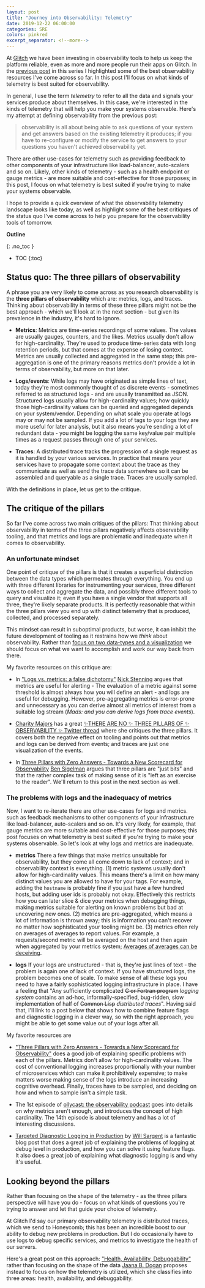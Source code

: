 ```yaml
---
layout: post
title: "Journey into Observability: Telemetry"
date: 2019-12-22 06:00:00
categories: SRE
colors: pinkred
excerpt_separator: <!--more-->
---
```


At [Glitch](https://glitch.com/create) we have been investing in observability tools to help us keep the platform reliable, even as more and more people run their apps on Glitch. In the [previous post](https://mads-hartmann.com/sre/2019/08/04/journey-into-observability-reading-material.html) in this series I highlighted some of the best observability resources I've come across so far. In this post I'll focus on what kinds of telemetry is best suited for observability.

<!--more-->

In general, I use the term _telemetry_ to refer to all the data and signals your services produce about themselves. In this case, we're interested in the kinds of telemetry that will help you make your systems observable. Here's my attempt at defining observability from the previous post:

> observability is all about being able to ask questions of your system and get answers based on the existing telemetry it produces; if you have to re-configure or modify the service to get answers to your questions you haven't achieved observability yet.

There are other use-cases for telemetry such as providing feedback to other components of your infrastructure like load-balancer, auto-scalers and so on. Likely, other kinds of telemetry - such as a health endpoint or gauge metrics - are more suitable and cost-effective for those purposes; in this post, I focus on what telemetry is best suited if you're trying to make your systems observable.

I hope to provide a quick overview of what the observability telemetry landscape looks like today, as well as highlight some of the best critiques of the status quo I've come across to help you prepare for the observability tools of tomorrow.

**Outline**

{: .no_toc }
* TOC
{:toc}

## Status quo: The three pillars of observability

A phrase you are very likely to come across as you research observability is the **three pillars of observability** which are: metrics, logs, and traces. Thinking about observability in terms of these three pillars might not be the best approach - which we'll look at in the next section - but given its prevalence in the industry, it's hard to ignore.

- **Metrics**: Metrics are time-series recordings of some values. The values are usually gauges, counters, and the likes. Metrics usually don't allow for high-cardinality. They're used to produce time-series data with long retention periods, but that comes at the expense of losing context. Metrics are usually collected and aggregated in the same step; this pre-aggregation is one of the primary reasons metrics don't provide a lot in terms of observability, but more on that later.

- **Logs/events**: While logs may have originated as simple lines of text, today they're most commonly thought of as discrete events - sometimes referred to as structured logs - and are usually transmitted as JSON. Structured logs usually allow for high-cardinality values; how quickly those high-cardinality values can be queried and aggregated depends on your system/vendor. Depending on what scale you operate at logs may or may not be sampled. If you add a lot of tags to your logs they are more useful for later analysis, but it also means you’re sending a lot of redundant data - you might be logging the same key/value pair multiple times as a request passes through one of your services.

- **Traces**: A distributed trace tracks the progression of a single request as it is handled by your various services. In practice that means your services have to propagate some context about the trace as they communicate as well as send the trace data somewhere so it can be assembled and queryable as a single trace. Traces are usually sampled.

With the definitions in place, let us get to the critique.

## The critique of the pillars

So far I've come across two main critiques of the pillars: That thinking about observability in terms of the three pillars negatively affects observability tooling, and that metrics and logs are problematic and inadequate when it comes to observability.

### An unfortunate mindset

One point of critique of the pillars is that it creates a superficial distinction between the data types which permeates through everything. You end up with three different libraries for instrumenting your services, three different ways to collect and aggregate the data, and possibly three different tools to query and visualize it; even if you have a single vendor that supports all three, they're likely separate products. It is perfectly reasonable that within the three pillars view you end up with distinct telemetry that is produced, collected, and processed separately.

This mindset can result in suboptimal products, but worse, it can inhibit the future development of tooling as it restrains how we *think* about observability. Rather than [focus on two data-types and a visualization](https://twitter.com/mipsytipsy/status/1044668453339172864?s=20) we should focus on what we want to accomplish and work our way back from there.

My favorite resources on this critique are:

- In ["Logs vs. metrics: a false dichotomy"](https://whiteink.com/2019/logs-vs-metrics-a-false-dichotomy/) [Nick Stenning](https://whiteink.com/about/) argues that metrics are useful for alerting - The evaluation of a metric against some threshold is almost always how you will define an alert - and logs are useful for debugging. However, pre-aggregating metrics is error-prone and unnecessary as you can derive almost all metrics of interest from a suitable log stream (*Mads: and you can derive logs from trace events*).

- [Charity Majors](https://charity.wtf) has a great [✨THERE ARE NO ✨ THREE PILLARS OF ✨ OBSERVABILITY ✨ Twitter thread](https://twitter.com/mipsytipsy/status/1044666259898593282) where she critiques the three pillars. It covers both the negative effect on tooling and points out that metrics and logs can be derived from events; and traces are just one visualization of the events.

- In [Three Pillars with Zero Answers - Towards a New Scorecard for Observability](https://lightstep.com/blog/three-pillars-zero-answers-towards-new-scorecard-observability/) [Ben Sigelman](http://bensigelman.org) argues that three pillars are "just bits" and that the rather complex task of making sense of it is "left as an exercise to the reader". We'll return to this post in the next section as well.

### The problems with logs and the inadequacy of metrics

Now, I want to re-iterate there are other use-cases for logs and metrics. such as feedback mechanisms to other components of your infrastructure like load-balancer, auto-scalers and so on. It's very likely, for example, that gauge metrics are more suitable and cost-effective for those purposes; this post focuses on what telemetry is best suited if you're trying to make your systems observable. So let's look at why logs and metrics are inadequate.

- **metrics** There a few things that make metrics unsuitable for observability, but they come all come down to lack of context; and in observability context is everything. (1) metric systems usually don't allow for high-cardinality values. This means there's a limit on how many distinct values you are allowed to have for your tags. For example, adding the `hostname` is probably fine if you just have a few hundred hosts, but adding user ids is probably not okay. Effectively this restricts how you can later slice & dice your metrics when debugging things, making metrics suitable for alerting on known problems but bad at uncovering new ones. (2) metrics are pre-aggregated, which means a lot of information is thrown away; this is information you can't recover no matter how sophisticated your tooling might be. (3) metrics often rely on averages of averages to report values. For example, a requests/second metric will be averaged on the host and then again when aggregated by your metrics system; [Averages of averages can be deceiving](http://mathforum.org/library/drmath/view/52790.html).

- **logs** If your logs are unstructured - that is, they're just lines of text - the problem is again one of lack of context. If you have structured logs, the problem becomes one of scale. To make sense of all these logs you need to have a fairly sophisticated logging infrastructure in place. I have a feeling that "Any sufficiently complicated ~~C or Fortran program~~ *logging system* contains an ad-hoc, informally-specified, bug-ridden, slow implementation of half of ~~Common Lisp~~ *distributed traces*". Having said that, I'll link to a post below that shows how to combine feature flags and diagnostic logging in a clever way, so with the right approach, you might be able to get some value out of your logs after all.

My favorite resources are

- ["Three Pillars with Zero Answers - Towards a New Scorecard for Observability"](https://lightstep.com/blog/three-pillars-zero-answers-towards-new-scorecard-observability/) does a good job of explaining specific problems with each of the pillars. Metrics don't allow for high-cardinality values. The cost of conventional logging increases proportionally with your number of microservices which can make it prohibitively expensive; to make matters worse making sense of the logs introduce an increasing cognitive overhead. Finally, traces have to be sampled, and deciding on how and when to sample isn't a simple task.

- The 1st episode of [ollycast: the observability podcast](https://twitter.com/o11ycast) goes into details on why metrics aren't enough, and introduces the concept of high cardinality. The 14th episode is about telemetry and has a lot of interesting discussions.

- [Targeted Diagnostic Logging in Production](https://tersesystems.com/blog/2019/07/22/targeted-diagnostic-logging-in-production/) by [Will Sargent](https://twitter.com/will_sargent) is a fantastic blog post that does a great job of explaining the problems of logging at debug level in production, and how you can solve it using feature flags. It also does a great job of explaining what diagnostic logging is and why it's useful.

## Looking beyond the pillars

Rather than focusing on the shape of the telemetry - as the three pillars perspective will have you do - focus on what kinds of questions you're trying to answer and let that guide your choice of telemetry.

At Glitch I'd say our primary observability telemetry is distributed traces, which we send to Honeycomb; this has been an incredible boost to our ability to debug new problems in production. But I do occasionally have to use logs to debug specific services, and metrics to investigate the health of our servers.

Here's a great post on this approach: ["Health, Availability, Debuggability"](https://medium.com/observability/health-availability-debuggability-5b0ab300b35c) rather than focusing on the shape of the data [Jaana B. Dogan](https://twitter.com/rakyll) proposes instead to focus on how the telemetry is utilized, which she classifies into three areas: health, availability, and debuggability. 

